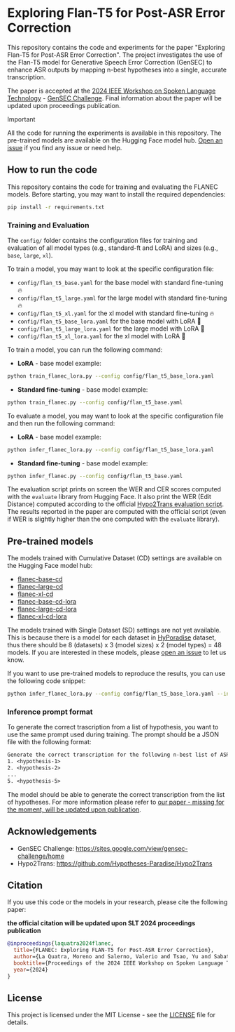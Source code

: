# Exploring Flan-T5 for Post-ASR Error Correction

This repository contains the code and experiments for the paper "Exploring Flan-T5 for Post-ASR Error Correction". The project investigates the use of the Flan-T5 model for Generative Speech Error Correction (GenSEC) to enhance ASR outputs by mapping n-best hypotheses into a single, accurate transcription.

The paper is accepted at the [2024 IEEE Workshop on Spoken Language Technology](https://www.ieeeslt2024.org/) - [GenSEC Challenge](https://sites.google.com/view/gensec-challenge/home). Final information about the paper will be updated upon proceedings publication.

> [!IMPORTANT]  
> All the code for running the experiments is available in this repository. The pre-trained models are available on the Hugging Face model hub. [Open an issue](https://github.com/MorenoLaQuatra/FlanEC/issues/new) if you find any issue or need help.

## How to run the code

This repository contains the code for training and evaluating the FLANEC models. Before starting, you may want to install the required dependencies:

```bash
pip install -r requirements.txt
```

### Training and Evaluation

The `config/` folder contains the configuration files for training and evaluation of all model types (e.g., standard-ft and LoRA) and sizes (e.g., `base`, `large`, `xl`).

To train a model, you may want to look at the specific configuration file:
- `config/flan_t5_base.yaml` for the base model with standard fine-tuning 🔥
- `config/flan_t5_large.yaml` for the large model with standard fine-tuning 🔥
- `config/flan_t5_xl.yaml` for the xl model with standard fine-tuning 🔥
- `config/flan_t5_base_lora.yaml` for the base model with LoRA 🧊
- `config/flan_t5_large_lora.yaml` for the large model with LoRA 🧊
- `config/flan_t5_xl_lora.yaml` for the xl model with LoRA 🧊

To train a model, you can run the following command:

- **LoRA** - base model example:
```bash
python train_flanec_lora.py --config config/flan_t5_base_lora.yaml
```

- **Standard fine-tuning** - base model example:
```bash
python train_flanec.py --config config/flan_t5_base.yaml
```

To evaluate a model, you may want to look at the specific configuration file and then run the following command:

- **LoRA** - base model example:
```bash
python infer_flanec_lora.py --config config/flan_t5_base_lora.yaml
```

- **Standard fine-tuning** - base model example:
```bash
python infer_flanec.py --config config/flan_t5_base.yaml
```

The evaluation script prints on screen the WER and CER scores computed with the `evaluate` library from Hugging Face. It also print the WER (Edit Distance) computed according to the official [Hypo2Trans evaluation script](https://github.com/Hypotheses-Paradise/Hypo2Trans/blob/ce9d088e92323e0d558cdc84dbf636c642d45835/H2T-LoRA/inference.py#L29). The results reported in the paper are computed with the official script (even if WER is slightly higher than the one computed with the `evaluate` library).

## Pre-trained models

The models trained with Cumulative Dataset (CD) settings are available on the Hugging Face model hub:
- [flanec-base-cd](https://huggingface.co/morenolq/flanec-base-cd)
- [flanec-large-cd](https://huggingface.co/morenolq/flanec-large-cd)
- [flanec-xl-cd](https://huggingface.co/morenolq/flanec-xl-cd)
- [flanec-base-cd-lora](https://huggingface.co/morenolq/flanec-base-cd-lora)
- [flanec-large-cd-lora](https://huggingface.co/morenolq/flanec-large-cd-lora)
- [flanec-xl-cd-lora](https://huggingface.co/morenolq/flanec-xl-cd-lora)

The models trained with Single Dataset (SD) settings are not yet available. This is because there is a model for each dataset in [HyPoradise](https://proceedings.neurips.cc/paper_files/paper/2023/hash/6492267465a7ac507be1f9fd1174e78d-Abstract-Datasets_and_Benchmarks.html) dataset, thus there should be 8 (datasets) x 3 (model sizes) x 2 (model types) = 48 models. If you are interested in these models, please [open an issue](https://github.com/MorenoLaQuatra/FlanEC/issues/new) to let us know.

If you want to use pre-trained models to reproduce the results, you can use the following code snippet:

```bash
python infer_flanec_lora.py --config config/flan_t5_base_lora.yaml --inference.specific_test_file <path-to-test-json>
```

### Inference prompt format

To generate the correct trascription from a list of hypothesis, you want to use the same prompt used during training. The prompt should be a JSON file with the following format:

```txt
Generate the correct transcription for the following n-best list of ASR hypotheses:
1. <hypothesis-1>
2. <hypothesis-2>
...
5. <hypothesis-5>
```

The model should be able to generate the correct transcription from the list of hypotheses. For more information please refer to [our paper - missing for the moment, will be updated upon publication](#).

## Acknowledgements

- GenSEC Challenge: https://sites.google.com/view/gensec-challenge/home
- Hypo2Trans: https://github.com/Hypotheses-Paradise/Hypo2Trans

## Citation

If you use this code or the models in your research, please cite the following paper:

**the official citation will be updated upon SLT 2024 proceedings publication**

```bibtex
@inproceedings{laquatra2024flanec,
  title={FLANEC: Exploring FLAN-T5 for Post-ASR Error Correction},
  author={La Quatra, Moreno and Salerno, Valerio and Tsao, Yu and Sabato Marco, Siniscalchi},
  booktitle={Proceedings of the 2024 IEEE Workshop on Spoken Language Technology},
  year={2024}
}
```

## License

This project is licensed under the MIT License - see the [LICENSE](LICENSE) file for details.